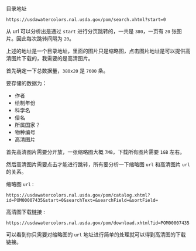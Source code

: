 目录地址
```
https://usdawatercolors.nal.usda.gov/pom/search.xhtml?start=0
```
从 url 可以分析出是通过 `start` 进行分页跳转的，一共是 `380`，一页有 `20` 张图片。因此每次跳转间隔为 `20`。

上述的地址是一个目录地址，里面的图片只是缩略图，点击图片地址是可以提供高清图片下载的，我需要的是高清图片。


首先确定一下总数据量，`380x20` 是 `7600` 条。

要存储的数据为：
+ 作者
+ 绘制年份
+ 科学名
+ 俗名
+ 所属国家？
+ 物种编号
+ 高清图片

首先高清图片需要分开放，一张缩略图大概 `7MB`，下载所有图片需要 `1GB` 左右。

然后高清图片需要点击才能进行跳转，所有要分析一下缩略图 `url` 和高清图片 `url` 的关系。

缩略图 `url` :
```
https://usdawatercolors.nal.usda.gov/pom/catalog.xhtml?id=POM00007435&start=0&searchText=&searchField=&sortField=
```
高清图下载链接 :
```
https://usdawatercolors.nal.usda.gov/pom/download.xhtml?id=POM00007435
```

可以看到你只需要对缩略图的 `url` 地址进行简单的处理就可以得到高清图的下载链接。
